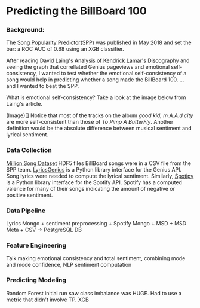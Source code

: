 # Predicting the BillBoard 100
### Background: 
The [Song Popularity Predictor(SPP)](https://towardsdatascience.com/song-popularity-predictor-1ef69735e380) was published in May 2018 and set the bar: a ROC AUC of 0.68 using an XGB classifier. 

After reading David Laing's [Analysis of Kendrick Lamar's Discography](https://davidklaing.com/blog/2017/05/07/kendrick-lamar-data-science.html) and seeing the graph that correllated Genius pageviews and emotional self-consistency, I wanted to test whether the emotional self-consistency of a song would help in predicting whether a song made the BillBoard 100. ... and I wanted to beat the SPP.

What is emotional self-consistency? Take a look at the image below from Laing's article. 

(Image)[]
Notice that most of the tracks on the album *good kid, m.A.A.d city* are more self-consistent than those of *To Pimp A ButterFly*. Another definition would be the absolute difference between musical sentiment and lyrical sentiment. 

### Data Collection
[Million Song Dataset](http://millionsongdataset.com/) 
HDF5 files
BillBoard songs were in a CSV file from the SPP team.
[LyricsGenius](https://github.com/johnwmillr/LyricsGenius) is a Python library interface for the Genius API. Song lyrics were needed to compute the lyrical sentiment.
Similarly, [Spotipy](https://github.com/plamere/spotipy) is a Python library interface for the Spotify API. Spotify has a computed valence for many of their songs indicating the amount of negative or positive sentiment.

### Data Pipeline
Lyrics Mongo + sentiment preprocessing + Spotify Mongo + MSD + MSD Meta + CSV -> PostgreSQL DB

### Feature Engineering
Talk making emotional consistency and total sentiment, combining mode and mode confidence, NLP sentiment computation

### Predicting Modeling
Random Forest initial run
saw class imbalance was HUGE. Had to use a metric that didn't involve TP. 
XGB
